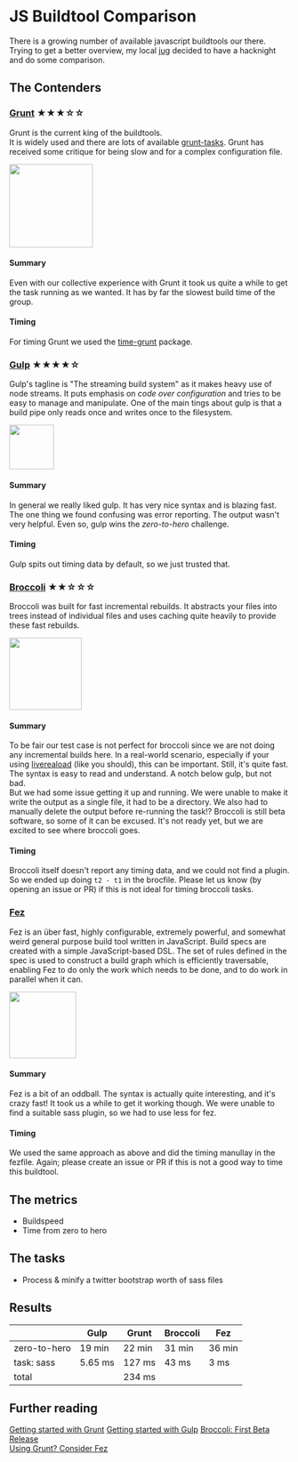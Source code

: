 # JS Buildtool Comparison

There is a growing number of available javascript buildtools our there.  
Trying to get a better overview, my local [jug](http://sjug.io) decided to have a hacknight and do some comparison.

## The Contenders

### [Grunt](http://gruntjs.com/) ★★★☆☆

Grunt is the current king of the buildtools.  
It is widely used and there are lots of available [grunt-tasks](https://www.npmjs.org/search?q=grunt).
Grunt has received some critique for being slow and for a complex configuration file.

<img src="http://gruntjs.com/img/grunt-logo.png" width="150" />

#### Summary

Even with our collective experience with Grunt it took us quite a while to get the task running as we wanted. 
It has by far the slowest build time of the group.

#### Timing

For timing Grunt we used the [time-grunt](https://www.npmjs.org/package/time-grunt) package.

### [Gulp](http://gulpjs.com/) ★★★★☆

Gulp's tagline is "The streaming build system" as it makes heavy use of node streams. 
It puts emphasis on *code over configuration* and tries to be easy to manage and manipulate.
One of the main tings about gulp is that a build pipe only reads once and writes once to the filesystem.

<img src="https://raw2.github.com/gulpjs/artwork/master/gulp.png" width="80" />

#### Summary

In general we really liked gulp. It has very nice syntax and is blazing fast. 
The one thing we found confusing was error reporting. The output wasn't very helpful.
Even so, gulp wins the *zero-to-hero* challenge.

#### Timing

Gulp spits out timing data by default, so we just trusted that.

### [Broccoli](https://github.com/joliss/broccoli) ★★☆☆☆

Broccoli was built for fast incremental rebuilds. It abstracts your files into trees instead of individual files and uses caching quite heavily
to provide these fast rebuilds.

<img src="http://www.asbjornenge.com/cdn/images/broccoli.png" width="130" />

#### Summary

To be fair our test case is not perfect for broccoli since we are not doing any incremental builds here. In a real-world scenario,
especially if your using [livereaload](http://livereload.com/) (like you should), this can be important. 
Still, it's quite fast. 
The syntax is easy to read and understand. A notch below gulp, but not bad.  
But we had some issue getting it up and running. 
We were unable to make it write the output as a single file, it had to be a directory. We also had to manually delete the output before re-running the task!? 
Broccoli is still beta software, so some of it can be excused. It's not ready yet, but we are excited to see where broccoli goes.

#### Timing

Broccoli itself doesn't report any timing data, and we could not find a plugin. So we ended up doing <code>t2 - t1</code> in the brocfile.
Please let us know (by opening an issue or PR) if this is not ideal for timing broccoli tasks.

### [Fez](http://fez.github.io/)

Fez is an über fast, highly configurable, extremely powerful, and somewhat weird general purpose build tool written in JavaScript. Build specs are created with a simple JavaScript-based DSL. The set of rules defined in the spec is used to construct a build graph which is efficiently traversable, enabling Fez to do only the work which needs to be done, and to do work in parallel when it can.

<img src="http://fez.github.io/fez.png" width="120" />

#### Summary

Fez is a bit of an oddball. The syntax is actually quite interesting, and it's crazy fast! It took us a while to get it working though. 
We were unable to find a suitable sass plugin, so we had to use less for fez.

#### Timing

We used the same approach as above and did the timing manullay in the fezfile. Again; please create an issue or PR if this is not a good way to time this buildtool.

## The metrics

* Buildspeed
* Time from zero to hero

## The tasks

* Process & minify a twitter bootstrap worth of sass files

## Results

|              | Gulp    | Grunt   | Broccoli  | Fez    |
|------------- | ------- | ------- | --------  | ------ |
| zero-to-hero | 19 min  | 22 min  | 31 min    | 36 min |
| task: sass   | 5.65 ms | 127 ms  | 43 ms     | 3 ms   |
| total        |         | 234 ms  |           |        |

## Further reading

[Getting started with Grunt](http://gruntjs.com/getting-started)
[Getting started with Gulp](http://markgoodyear.com/2014/01/getting-started-with-gulp/)
[Broccoli: First Beta Release](http://www.solitr.com/blog/2014/02/broccoli-first-release/index.html)  
[Using Grunt? Consider Fez](http://flippinawesome.org/2014/02/24/using-grunt-consider-fez/)

